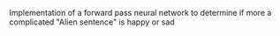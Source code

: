 Implementation of a forward pass neural network to determine if more a complicated "Alien sentence" is happy or sad